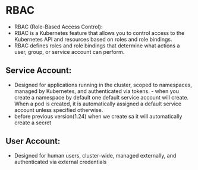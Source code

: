 # RBAC
- RBAC (Role-Based Access Control):
- RBAC is a Kubernetes feature that allows you to control access to the Kubernetes API and resources based on roles and role bindings. 
- RBAC defines roles and role bindings that determine what actions a user, group, or service account can perform.


## Service Account:
- Designed for applications running in the cluster, scoped to namespaces, managed by Kubernetes, and authenticated via tokens. - when you create a namespace by default one default service account will create. When a pod is created, it is automatically assigned a default service account unless specified otherwise.
- before previous version(1.24) when we create sa it will automatically create a secret
## User Account:
- Designed for human users, cluster-wide, managed externally, and authenticated via external credentials
